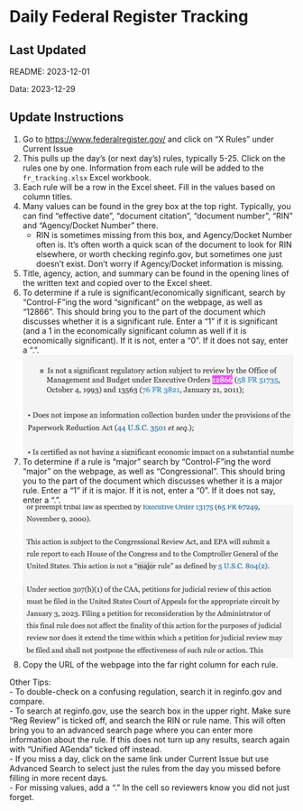 # Daily Federal Register Tracking

## Last Updated

README: 2023-12-01

Data: 2023-12-29

## Update Instructions

1. Go to https://www.federalregister.gov/ and click on “X Rules” under Current Issue  
1. This pulls up the day’s (or next day’s) rules, typically 5-25. Click on the rules one by one. Information from each rule will be added to the `fr_tracking.xlsx` Excel workbook.  
1. Each rule will be a row in the Excel sheet. Fill in the values based on column titles.  
1. Many values can be found in the grey box at the top right. Typically, you can find “effective date”, “document citation”, “document number”, “RIN” and “Agency/Docket Number” there.   
	- RIN is sometimes missing from this box, and Agency/Docket Number often is. It’s often worth a quick scan of the document to look for RIN elsewhere, or worth checking reginfo.gov, but sometimes one just doesn’t exist. Don’t worry if Agency/Docket information is missing. 
1. Title, agency, action, and summary can be found in the opening lines of the written text and copied over to the Excel sheet.  
1. To determine if a rule is significant/economically significant, search by “Control-F”ing the word “significant” on the webpage, as well as “12866”. This should bring you to the part of the document which discusses whether it is a significant rule. Enter a “1” if it is significant (and a 1 in the economically significant column as well if it is economically significant). If it is not, enter a “0”. If it does not say, enter a “.”.  
![](examples/12866.png)
1. To determine if a rule is “major” search by “Control-F”ing the word “major” on the webpage, as well as “Congressional”. This should bring you to the part of the document which discusses whether it is a major rule. Enter a “1” if it is major. If it is not, enter a “0”. If it does not say, enter a “.”.  
![](examples/major.png)
1. Copy the URL of the webpage into the far right column for each rule.  

Other Tips:  
	- To double-check on a confusing regulation, search it in reginfo.gov and compare.  
		- To search at reginfo.gov, use the search box in the upper right. Make sure “Reg Review” is ticked off, and search the RIN or rule name. This will often bring you to an advanced search page where you can enter more information about the rule. If this does not turn up any results, search again with “Unified AGenda” ticked off instead.  
	- If you miss a day, click on the same link under Current Issue but use Advanced Search to select just the rules from the day you missed before filling in more recent days.  
	- For missing values, add a “.” In the cell so reviewers know you did not just forget.  
